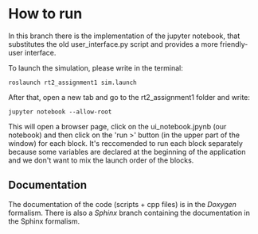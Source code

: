 # How to run

In this branch there is the implementation of the jupyter notebook, that substitutes the old user_interface.py script and provides a more friendly-user interface.

To launch the simulation, please write in the terminal:
```
roslaunch rt2_assignment1 sim.launch
```

After that, open a new tab and go to the rt2_assignment1 folder and write:
```
jupyter notebook --allow-root
```

This will open a browser page, click on the ui_notebook.jpynb (our notebook) and then click on the 'run >' button (in the upper part of the window) for each block. It's reccomended to run each block separately because some variables are declared at the beginning of the application and we don't want to mix the launch order of the blocks. 

## Documentation

The documentation of the code (scripts + cpp files) is in the *Doxygen* formalism.
There is also a *Sphinx* branch containing the documentation in the Sphinx formalism.